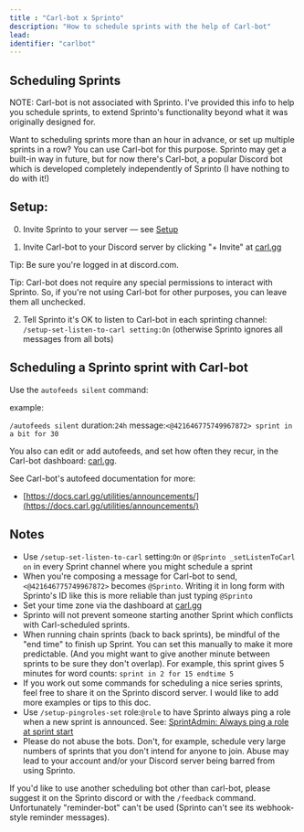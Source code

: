 ```yaml
---
title : "Carl-bot x Sprinto"
description: "How to schedule sprints with the help of Carl-bot"
lead: 
identifier: "carlbot"
---
```


## Scheduling Sprints

NOTE: Carl-bot is not associated with Sprinto. I've provided this info to help you schedule sprints, to extend Sprinto's functionality beyond what it was originally designed for.

Want to scheduling sprints more than an hour in advance, or set up multiple sprints in a row? You can use Carl-bot for this purpose. Sprinto may get a built-in way in future, but for now there's Carl-bot, a popular Discord bot which is developed completely independently of Sprinto (I have nothing to do with it!)

## Setup:

0. Invite Sprinto to your server — see [Setup](../setup)

1. Invite Carl-bot to your Discord server by clicking "+ Invite" at [carl.gg](https://carl.gg/)

  Tip: Be sure you're logged in at discord.com.

  Tip: Carl-bot does not require any special permissions to interact with Sprinto. So, if you're not using Carl-bot for other purposes, you can leave them all unchecked.

2. Tell Sprinto it's OK to listen to Carl-bot in each sprinting channel: `/setup-set-listen-to-carl setting:On` (otherwise Sprinto ignores all messages from all bots)

## Scheduling a Sprinto sprint with Carl-bot

Use the `autofeeds silent` command:

example:

`/autofeeds silent` duration:`24h` message:`<@421646775749967872> sprint in a bit for 30`

You also can edit or add autofeeds, and set how often they recur, in the Carl-bot dashboard: [carl.gg](https://carl.gg/). 

See Carl-bot's autofeed documentation for more: 

* [https://docs.carl.gg/utilities/announcements/](https://docs.carl.gg/utilities/announcements/)

## Notes

* Use `/setup-set-listen-to-carl` setting:`On` or `@Sprinto _setListenToCarl on` in every Sprint channel where you might schedule a sprint
* When you're composing a message for Carl-bot to send, `<@421646775749967872>` becomes `@Sprinto`. Writing it in long form with Sprinto's ID like this is more reliable than just typing `@Sprinto`
* Set your time zone via the dashboard at [carl.gg](https://carl.gg/) 
* Sprinto will not prevent someone starting another Sprint which conflicts with Carl-scheduled sprints.
* When running chain sprints (back to back sprints), be mindful of the "end time" to finish up Sprint. You can set this manually to make it more predictable. (And you might want to give another minute between sprints to be sure they don't overlap). For example, this sprint gives 5 minutes for word counts: `sprint in 2 for 15 endtime 5`
* If you work out some commands for scheduling a nice series sprints, feel free to share it on the Sprinto discord server. I would like to add more examples or tips to this doc. 
* Use `/setup-pingroles-set` role:`@role` to have Sprinto always ping a role when a new sprint is announced. See: [SprintAdmin: Always ping a role at sprint start](../sprintadmin#always-ping-a-role-at-sprint-start)
* Please do not abuse the bots. Don't, for example, schedule very large numbers of sprints that you don't intend for anyone to join. Abuse may lead to your account and/or your Discord server being barred from using Sprinto.

If you'd like to use another scheduling bot other than carl-bot, please suggest it on the Sprinto discord or with the `/feedback` command. Unfortunately "reminder-bot" can't be used (Sprinto can't see its webhook-style reminder messages).